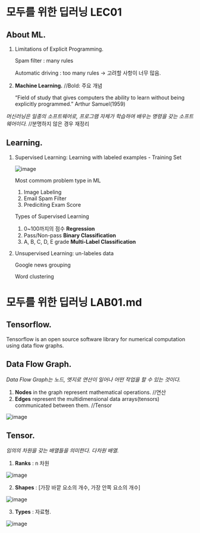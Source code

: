 # 모두를 위한 딥러닝 LEC01

## About ML.
1. Limitations of Explicit Programming.

   Spam filter : many rules
     
   Automatic driving : too many rules → 고려할 사항이 너무 많음.

2. **Machine Learning.** //Bold: 주요 개념

   “Field of study that gives computers the ability to learn without being explicitly programmed.” Arthur Samuel(1959)

*머신러닝은 일종의 소프트웨어로, 프로그램 자체가 학습하여 배우는 명령을 갖는 소프트웨어이다.* //분명하지 않은 경우 재정리

## Learning.
1. Supervised Learning: Learning with labeled examples - Training Set
  
   ![image](https://user-images.githubusercontent.com/66259854/93174607-3b7e9680-f769-11ea-98cc-1d1dfc8f984a.png)
  
   Most commom problem type in ML
   1) Image Labeling
   2) Email Spam Filter
   3) Prediciting Exam Score
  
   Types of Supervised Learning
   1) 0~100까지의 점수     **Regression**
   2) Pass/Non-pass       **Binary Classification**
   3) A, B, C, D, E grade **Multi-Label Classification**
  
2. Unsupervised Learning: un-labeles data
  
   Google news grouping
  
   Word clustering



# 모두를 위한 딥러닝 LAB01.md

## Tensorflow.
Tensorflow is an open source software library for numerical computation using data flow graphs.

## **Data Flow Graph.**
*Data Flow Graph는 노드, 엣지로 연산이 일어나 어떤 작업을 할 수 있는 것이다.*
1. **Nodes** in the graph represent mathematical operations. //연산
2. **Edges** represent the multidimensional data arrays(tensors) communicated between them. //Tensor

![image](https://user-images.githubusercontent.com/66259854/93174674-58b36500-f769-11ea-8786-289ce2fdd635.png)

## **Tensor.**
*임의의 차원을 갖는 배열들을 의미한다. 다차원 배열.*
1. **Ranks** : n 차원

![image](https://user-images.githubusercontent.com/66259854/93174679-5a7d2880-f769-11ea-8f4e-e06496eba5be.png)

2. **Shapes** : [가장 바깥 요소의 개수, 가장 안쪽 요소의 개수]

![image](https://user-images.githubusercontent.com/66259854/93174686-5c46ec00-f769-11ea-9fd3-1791e92e1ab7.png)

3. **Types** : 자료형.

![image](https://user-images.githubusercontent.com/66259854/93174687-5ea94600-f769-11ea-9925-6c29d1678c2e.png)
